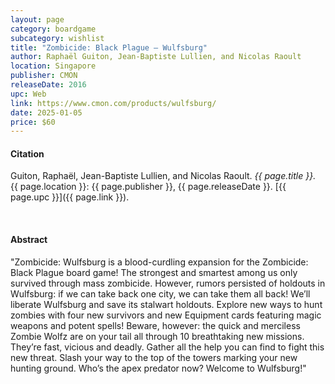 ```yaml
---
layout: page
category: boardgame
subcategory: wishlist
title: "Zombicide: Black Plague – Wulfsburg"
author: Raphaël Guiton, Jean-Baptiste Lullien, and Nicolas Raoult
location: Singapore
publisher: CMON
releaseDate: 2016
upc: Web
link: https://www.cmon.com/products/wulfsburg/
date: 2025-01-05
price: $60
---
```


#### Citation

Guiton, Raphaël, Jean-Baptiste Lullien, and Nicolas Raoult. *{{ page.title }}.* {{ page.location }}: {{ page.publisher }}, {{ page.releaseDate }}. [{{ page.upc }}]({{ page.link }}).

<br>


#### Abstract

"Zombicide: Wulfsburg is a blood-curdling expansion for the Zombicide: Black Plague board game! The strongest and smartest among us only survived through mass zombicide. However, rumors persisted of holdouts in Wulfsburg: if we can take back one city, we can take them all back! We’ll liberate Wulfsburg and save its stalwart holdouts. Explore new ways to hunt zombies with four new survivors and new Equipment cards featuring magic weapons and potent spells! Beware, however: the quick and merciless Zombie Wolfz are on your tail all through 10 breathtaking new missions. They’re fast, vicious and deadly. Gather all the help you can find to fight this new threat. Slash your way to the top of the towers marking your new hunting ground. Who’s the apex predator now? Welcome to Wulfsburg!"
